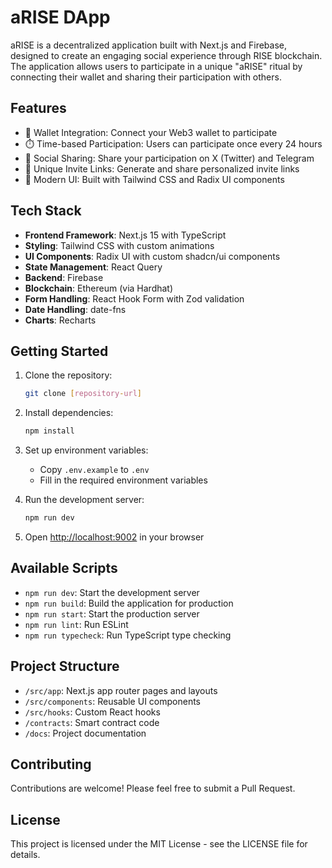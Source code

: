 # aRISE DApp

aRISE is a decentralized application built with Next.js and Firebase, designed to create an engaging social experience through RISE blockchain. The application allows users to participate in a unique "aRISE" ritual by connecting their wallet and sharing their participation with others.

## Features

- 🔐 Wallet Integration: Connect your Web3 wallet to participate
- ⏱️ Time-based Participation: Users can participate once every 24 hours
- 📱 Social Sharing: Share your participation on X (Twitter) and Telegram
- 🔗 Unique Invite Links: Generate and share personalized invite links
- 🎨 Modern UI: Built with Tailwind CSS and Radix UI components

## Tech Stack

- **Frontend Framework**: Next.js 15 with TypeScript
- **Styling**: Tailwind CSS with custom animations
- **UI Components**: Radix UI with custom shadcn/ui components
- **State Management**: React Query
- **Backend**: Firebase
- **Blockchain**: Ethereum (via Hardhat)
- **Form Handling**: React Hook Form with Zod validation
- **Date Handling**: date-fns
- **Charts**: Recharts

## Getting Started

1. Clone the repository:
   ```bash
   git clone [repository-url]
   ```

2. Install dependencies:
   ```bash
   npm install
   ```

3. Set up environment variables:
   - Copy `.env.example` to `.env`
   - Fill in the required environment variables

4. Run the development server:
   ```bash
   npm run dev
   ```

5. Open [http://localhost:9002](http://localhost:9002) in your browser

## Available Scripts

- `npm run dev`: Start the development server
- `npm run build`: Build the application for production
- `npm run start`: Start the production server
- `npm run lint`: Run ESLint
- `npm run typecheck`: Run TypeScript type checking

## Project Structure

- `/src/app`: Next.js app router pages and layouts
- `/src/components`: Reusable UI components
- `/src/hooks`: Custom React hooks
- `/contracts`: Smart contract code
- `/docs`: Project documentation

## Contributing

Contributions are welcome! Please feel free to submit a Pull Request.

## License

This project is licensed under the MIT License - see the LICENSE file for details.
